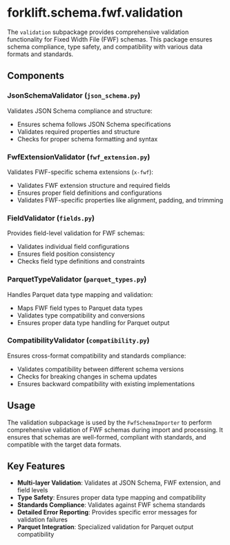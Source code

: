 # forklift.schema.fwf.validation

The `validation` subpackage provides comprehensive validation functionality for Fixed Width File (FWF) schemas. This package ensures schema compliance, type safety, and compatibility with various data formats and standards.

## Components

### JsonSchemaValidator (`json_schema.py`)
Validates JSON Schema compliance and structure:
- Ensures schema follows JSON Schema specifications
- Validates required properties and structure
- Checks for proper schema formatting and syntax

### FwfExtensionValidator (`fwf_extension.py`)
Validates FWF-specific schema extensions (`x-fwf`):
- Validates FWF extension structure and required fields
- Ensures proper field definitions and configurations
- Validates FWF-specific properties like alignment, padding, and trimming

### FieldValidator (`fields.py`)
Provides field-level validation for FWF schemas:
- Validates individual field configurations
- Ensures field position consistency
- Checks field type definitions and constraints

### ParquetTypeValidator (`parquet_types.py`)
Handles Parquet data type mapping and validation:
- Maps FWF field types to Parquet data types
- Validates type compatibility and conversions
- Ensures proper data type handling for Parquet output

### CompatibilityValidator (`compatibility.py`)
Ensures cross-format compatibility and standards compliance:
- Validates compatibility between different schema versions
- Checks for breaking changes in schema updates
- Ensures backward compatibility with existing implementations

## Usage

The validation subpackage is used by the `FwfSchemaImporter` to perform comprehensive validation of FWF schemas during import and processing. It ensures that schemas are well-formed, compliant with standards, and compatible with the target data formats.

## Key Features

- **Multi-layer Validation**: Validates at JSON Schema, FWF extension, and field levels
- **Type Safety**: Ensures proper data type mapping and compatibility
- **Standards Compliance**: Validates against FWF schema standards
- **Detailed Error Reporting**: Provides specific error messages for validation failures
- **Parquet Integration**: Specialized validation for Parquet output compatibility

